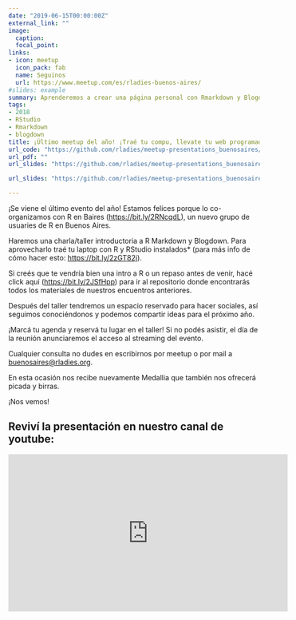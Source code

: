 ```yaml
---
date: "2019-06-15T00:00:00Z"
external_link: ""
image:
  caption: 
  focal_point: 
links:
- icon: meetup
  icon_pack: fab
  name: Seguinos
  url: https://www.meetup.com/es/rladies-buenos-aires/
#slides: example
summary: Aprenderemos a crear una página personal con Rmarkdown y Blogdown.
tags:
- 2018
- RStudio
- Rmarkdown
- blogdown
title: ¡Último meetup del año! ¡Traé tu compu, llevate tu web programada con R!
url_code: "https://github.com/rladies/meetup-presentations_buenosaires/blob/master/2018-12-03%20-%20Taller%20de%20Blogdown/taller-blogdown.zip"
url_pdf: ""
url_slides: "https://github.com/rladies/meetup-presentations_buenosaires/blob/master/2018-12-03%20-%20Taller%20de%20Blogdown/Apertura_20181203.pptx"

url_slides: "https://github.com/rladies/meetup-presentations_buenosaires/blob/master/2018-12-03%20-%20Taller%20de%20Blogdown/Taller%20de%20Blogdown.pptx"

---
```



¡Se viene el último evento del año! Estamos felices porque lo co-organizamos con R en Baires (https://bit.ly/2RNcqdL), un nuevo grupo de usuaries de R en Buenos Aires.

Haremos una charla/taller introductoria a R Markdown y Blogdown. Para aprovecharlo traé tu laptop con R y RStudio instalados* (para más info de cómo hacer esto: https://bit.ly/2zGT82j).

Si creés que te vendría bien una intro a R o un repaso antes de venir, hacé click aquí (https://bit.ly/2JSfHpp) para ir al repositorio donde encontrarás todos los materiales de nuestros encuentros anteriores.

Después del taller tendremos un espacio reservado para hacer sociales, así seguimos conociéndonos y podemos compartir ideas para el próximo año.

¡Marcá tu agenda y reservá tu lugar en el taller! Si no podés asistir, el día de la reunión anunciaremos el acceso al streaming del evento.

Cualquier consulta no dudes en escribirnos por meetup o por mail a buenosaires@rladies.org.

En esta ocasión nos recibe nuevamente Medallia que también nos ofrecerá picada y birras.

¡Nos vemos!


## Reviví la presentación en nuestro canal de youtube:

<iframe width="560" height="315" src="https://www.youtube.com/embed/KLUkxJCz1ew" title="YouTube video player" frameborder="0" allow="accelerometer; autoplay; clipboard-write; encrypted-media; gyroscope; picture-in-picture" allowfullscreen></iframe>